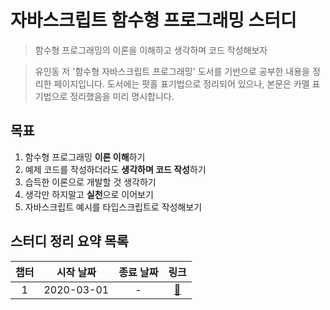 # 자바스크립트 함수형 프로그래밍 스터디

> 함수형 프로그래밍의 이론을 이해하고 생각하며 코드 작성해보자

> 유인동 저 '함수형 자바스크립트 프로그래밍' 도서를 기반으로 공부한 내용을 정리한 페이지입니다.
> 도서에는 팟홀 표기법으로 정리되어 있으나, 본문은 카멜 표기법으로 정리했음을 미리 명시합니다.

## 목표

1. 함수형 프로그래밍 **이론 이해**하기
2. 예제 코드를 작성하더라도 **생각하며 코드 작성**하기
3. 습득한 이론으로 개발할 것 생각하기
4. 생각만 하지말고 **실천**으로 이어보기
5. 자바스크립트 예시를 타입스크립트로 작성해보기

## 스터디 정리 요약 목록

| 챕터 | 시작 날짜  | 종료 날짜 |             링크             |
| :--: | :--------: | :-------: | :--------------------------: |
|  1   | 2020-03-01 |     -     | [:link:](chapter1/README.md) |

